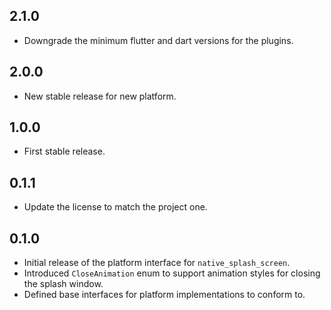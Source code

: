 ## 2.1.0

- Downgrade the minimum flutter and dart versions for the plugins.

## 2.0.0

- New stable release for new platform.

## 1.0.0

- First stable release.

## 0.1.1

- Update the license to match the project one.

## 0.1.0

- Initial release of the platform interface for `native_splash_screen`.
- Introduced `CloseAnimation` enum to support animation styles for closing the splash window.
- Defined base interfaces for platform implementations to conform to.
